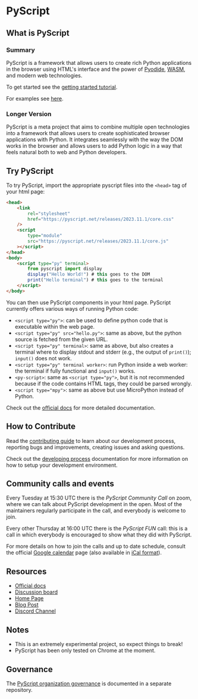 # PyScript

## What is PyScript

### Summary

PyScript is a framework that allows users to create rich Python applications in the browser using HTML's interface and the power of [Pyodide](https://pyodide.org/en/stable/), [WASM](https://webassembly.org/), and modern web technologies.

To get started see the [getting started tutorial](docs/tutorials/getting-started.md).

For examples see [here](examples).

### Longer Version

PyScript is a meta project that aims to combine multiple open technologies into a framework that allows users to create sophisticated browser applications with Python. It integrates seamlessly with the way the DOM works in the browser and allows users to add Python logic in a way that feels natural both to web and Python developers.

## Try PyScript

To try PyScript, import the appropriate pyscript files into the `<head>` tag of your html page:

```html
<head>
    <link
        rel="stylesheet"
        href="https://pyscript.net/releases/2023.11.1/core.css"
    />
    <script
        type="module"
        src="https://pyscript.net/releases/2023.11.1/core.js"
    ></script>
</head>
<body>
    <script type="py" terminal>
        from pyscript import display
        display("Hello World!") # this goes to the DOM
        print("Hello terminal") # this goes to the terminal
    </script>
</body>
```

You can then use PyScript components in your html page. PyScript currently offers various ways of running Python code:

-   `<script type="py">`: can be used to define python code that is executable within the web page.
-   `<script type="py" src="hello.py">`: same as above, but the python source is fetched from the given URL.
-   `<script type="py" terminal>`: same as above, but also creates a terminal where to display stdout and stderr (e.g., the output of `print()`); `input()` does not work.
-   `<script type="py" terminal worker>`: run Python inside a web worker: the terminal if fully functional and `input()` works.
-   `<py-script>`: same as `<script type="py">`, but it is not recommended because if the code contains HTML tags, they could be parsed wrongly.
-   `<script type="mpy">`: same as above but use MicroPython instead of Python.

Check out the [official docs](https://docs.pyscript.net) for more detailed documentation.

## How to Contribute

Read the [contributing guide](CONTRIBUTING.md) to learn about our development process, reporting bugs and improvements, creating issues and asking questions.

Check out the [developing process](https://docs.pyscript.net/latest/contributing) documentation for more information on how to setup your development environment.

## Community calls and events

Every Tuesday at 15:30 UTC there is the _PyScript Community Call_ on zoom, where we can talk about PyScript development in the open. Most of the maintainers regularly participate in the call, and everybody is welcome to join.

Every other Thursday at 16:00 UTC there is the _PyScript FUN_ call: this is a call in which everybody is encouraged to show what they did with PyScript.

For more details on how to join the calls and up to date schedule, consult the official [Google calendar](https://calendar.google.com/calendar/u/0/embed?src=d3afdd81f9c132a8c8f3290f5cc5966adebdf61017fca784eef0f6be9fd519e0@group.calendar.google.com&ctz=Europe/Berlin) page (also available in [iCal format](https://calendar.google.com/calendar/ical/d3afdd81f9c132a8c8f3290f5cc5966adebdf61017fca784eef0f6be9fd519e0%40group.calendar.google.com/public/basic.ics)).

## Resources

-   [Official docs](https://docs.pyscript.net)
-   [Discussion board](https://community.anaconda.cloud/c/tech-topics/pyscript)
-   [Home Page](https://pyscript.net/)
-   [Blog Post](https://engineering.anaconda.com/2022/04/welcome-pyscript.html)
-   [Discord Channel](https://discord.gg/BYB2kvyFwm)

## Notes

-   This is an extremely experimental project, so expect things to break!
-   PyScript has been only tested on Chrome at the moment.

## Governance

The [PyScript organization governance](https://github.com/pyscript/governance) is documented in a separate repository.
